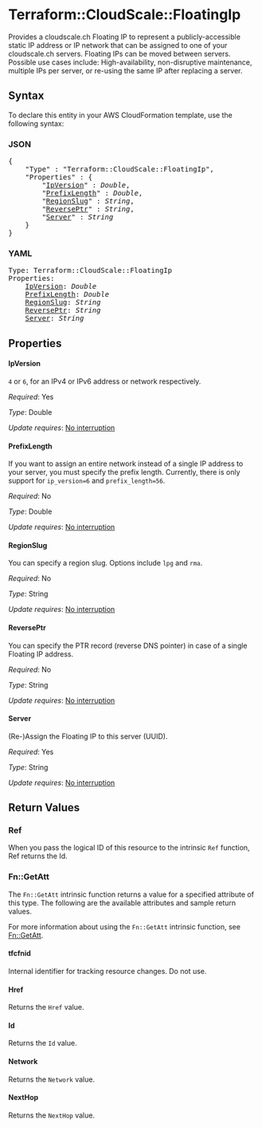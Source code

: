 # Terraform::CloudScale::FloatingIp

Provides a cloudscale.ch Floating IP to represent a publicly-accessible static IP address or IP network that can be assigned to one of your cloudscale.ch servers. Floating IPs can be moved between servers. Possible use cases include: High-availability, non-disruptive maintenance, multiple IPs per server, or re-using the same IP after replacing a server.

## Syntax

To declare this entity in your AWS CloudFormation template, use the following syntax:

### JSON

<pre>
{
    "Type" : "Terraform::CloudScale::FloatingIp",
    "Properties" : {
        "<a href="#ipversion" title="IpVersion">IpVersion</a>" : <i>Double</i>,
        "<a href="#prefixlength" title="PrefixLength">PrefixLength</a>" : <i>Double</i>,
        "<a href="#regionslug" title="RegionSlug">RegionSlug</a>" : <i>String</i>,
        "<a href="#reverseptr" title="ReversePtr">ReversePtr</a>" : <i>String</i>,
        "<a href="#server" title="Server">Server</a>" : <i>String</i>
    }
}
</pre>

### YAML

<pre>
Type: Terraform::CloudScale::FloatingIp
Properties:
    <a href="#ipversion" title="IpVersion">IpVersion</a>: <i>Double</i>
    <a href="#prefixlength" title="PrefixLength">PrefixLength</a>: <i>Double</i>
    <a href="#regionslug" title="RegionSlug">RegionSlug</a>: <i>String</i>
    <a href="#reverseptr" title="ReversePtr">ReversePtr</a>: <i>String</i>
    <a href="#server" title="Server">Server</a>: <i>String</i>
</pre>

## Properties

#### IpVersion

`4` or `6`, for an IPv4 or IPv6 address or network respectively.

_Required_: Yes

_Type_: Double

_Update requires_: [No interruption](https://docs.aws.amazon.com/AWSCloudFormation/latest/UserGuide/using-cfn-updating-stacks-update-behaviors.html#update-no-interrupt)

#### PrefixLength

If you want to assign an entire network instead of a single IP address to your server, you must specify the prefix length. Currently, there is only support for `ip_version=6` and `prefix_length=56`.

_Required_: No

_Type_: Double

_Update requires_: [No interruption](https://docs.aws.amazon.com/AWSCloudFormation/latest/UserGuide/using-cfn-updating-stacks-update-behaviors.html#update-no-interrupt)

#### RegionSlug

You can specify a region slug. Options include `lpg` and `rma`.

_Required_: No

_Type_: String

_Update requires_: [No interruption](https://docs.aws.amazon.com/AWSCloudFormation/latest/UserGuide/using-cfn-updating-stacks-update-behaviors.html#update-no-interrupt)

#### ReversePtr

You can specify the PTR record (reverse DNS pointer) in case of a single Floating IP address.

_Required_: No

_Type_: String

_Update requires_: [No interruption](https://docs.aws.amazon.com/AWSCloudFormation/latest/UserGuide/using-cfn-updating-stacks-update-behaviors.html#update-no-interrupt)

#### Server

(Re-)Assign the Floating IP to this server (UUID).

_Required_: Yes

_Type_: String

_Update requires_: [No interruption](https://docs.aws.amazon.com/AWSCloudFormation/latest/UserGuide/using-cfn-updating-stacks-update-behaviors.html#update-no-interrupt)

## Return Values

### Ref

When you pass the logical ID of this resource to the intrinsic `Ref` function, Ref returns the Id.

### Fn::GetAtt

The `Fn::GetAtt` intrinsic function returns a value for a specified attribute of this type. The following are the available attributes and sample return values.

For more information about using the `Fn::GetAtt` intrinsic function, see [Fn::GetAtt](https://docs.aws.amazon.com/AWSCloudFormation/latest/UserGuide/intrinsic-function-reference-getatt.html).

#### tfcfnid

Internal identifier for tracking resource changes. Do not use.

#### Href

Returns the <code>Href</code> value.

#### Id

Returns the <code>Id</code> value.

#### Network

Returns the <code>Network</code> value.

#### NextHop

Returns the <code>NextHop</code> value.

